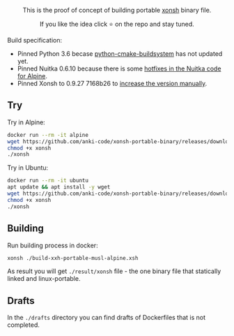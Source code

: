 <p align="center">
This is the proof of concept of building portable <a href="https://github.com/xonsh/xonsh">xonsh</a> binary file.
</p>

<p align="center">  
If you like the idea click ⭐ on the repo and stay tuned.
</p>

Build specification:
* Pinned Python 3.6 becase [python-cmake-buildsystem](github.com/python-cmake-buildsystem/python-cmake-buildsystem) has not updated yet.
* Pinned Nuitka 0.6.10 because there is some [hotfixes in the Nuitka code for Alpine](https://github.com/anki-code/xonsh-portable-binary/blob/3ec06162ff75bd5d78ff17b1c0da74e0acb7dc73/xonsh-portable-musl-alpine.Dockerfile#L35-L39).
* Pinned Xonsh to 0.9.27 7168b26 to [increase the version manually](https://github.com/anki-code/xonsh-portable-binary/blob/3ec06162ff75bd5d78ff17b1c0da74e0acb7dc73/xonsh-portable-musl-alpine.Dockerfile#L22-L26).

## Try

Try in Alpine:
```bash
docker run --rm -it alpine
wget https://github.com/anki-code/xonsh-portable-binary/releases/download/0.9.24-build2/xonsh
chmod +x xonsh
./xonsh
```

Try in Ubuntu:
```bash
docker run --rm -it ubuntu
apt update && apt install -y wget
wget https://github.com/anki-code/xonsh-portable-binary/releases/download/0.9.24-build2/xonsh
chmod +x xonsh
./xonsh
```

## Building

Run building process in docker:
```bash
xonsh ./build-xxh-portable-musl-alpine.xsh
```

As result you will get `./result/xonsh` file - the one binary file that statically linked and linux-portable.

## Drafts

In the `./drafts` directory you can find drafts of Dockerfiles that is not completed.


